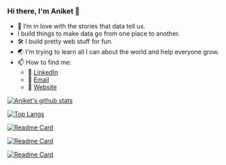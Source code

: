 ### Hi there, I'm Aniket 👋

<!--
**Aniket-Mishra/Aniket-Mishra** is a ✨ _special_ ✨ repository because its `README.md` (this file) appears on your GitHub profile.

Here are some ideas to get you started:
-->

- 🌱 I’m in love with the stories that data tell us.
- I build things to make data go from one place to another. 
- :hammer_and_wrench: I build pretty web stuff for fun.
- :earth_asia: I'm trying to learn all I can about the world and help everyone grow.
- 📫 How to find me: 
  - :office: [LinkedIn](https://www.linkedin.com/in/aniket97/) 
  - :email: [Email](mishra1997aniket@gmail.com)
  - :link: [Website](https://aniket-mishra.github.io)

[![Aniket's github stats](https://github-readme-stats.vercel.app/api?username=Aniket-Mishra&count_private=true&include_all_commits=false&show_icons=true&theme=radical&hide_rank=false)](https://github.com/anuraghazra/github-readme-stats)

[![Top Langs](https://github-readme-stats.vercel.app/api/top-langs/?username=Aniket-Mishra&exclude_repo=DemoMobileDealerWebsite&theme=dark&langs_count=5)](https://github.com/anuraghazra/github-readme-stats)

[![Readme Card](https://github-readme-stats.vercel.app/api/pin/?username=Aniket-Mishra&card_width=325&theme=dark&show_owner=true&repo=statistical-model-implementer)]([https://github.com/anuraghazra/github-readme-stats](https://github.com/Aniket-Mishra/statistical-model-implementer))

[![Readme Card](https://github-readme-stats.vercel.app/api/pin/?username=Aniket-Mishra&card_width=325&theme=dark&show_owner=true&repo=Statistics_with_Python_Specialization)]([[https://github.com/anuraghazra/github-readme-stats](https://github.com/Aniket-Mishra/statistical-model-implementer](https://github.com/Aniket-Mishra/Statistics_with_Python_Specialization)))

[![Readme Card](https://github-readme-stats.vercel.app/api/pin/?username=Aniket-Mishra&card_width=325&theme=dark&show_owner=true&repo=playing-with-data)]([[https://github.com/anuraghazra/github-readme-stats](https://github.com/Aniket-Mishra/statistical-model-implementer](https://github.com/Aniket-Mishra/playing-with-data)))

